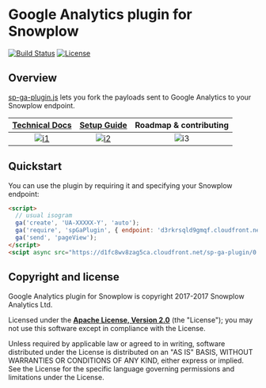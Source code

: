 # Google Analytics plugin for Snowplow

[![Build Status][travis-image]][travis] [![License][license-image]][license]

## Overview

[sp-ga-plugin.js](sp-ga-plugin.js) lets you fork the payloads sent to Google Analytics to your
Snowplow endpoint.

|   **[Technical Docs][tech-docs]**   |   **[Setup Guide][setup-guide]**  | **Roadmap & contributing** |
|:-----------------------------------:|:---------------------------------:|:--------------------------:|
| [![i1][tech-docs-image]][tech-docs] | [![i2][setup-image]][setup-guide] |    ![i3][roadmap-image]    |

## Quickstart

You can use the plugin by requiring it and specifying your Snowplow endpoint:

```html
<script>
  // usual isogram
  ga('create', 'UA-XXXXX-Y', 'auto');
  ga('require', 'spGaPlugin', { endpoint: 'd3rkrsqld9gmqf.cloudfront.net' });
  ga('send', 'pageView');
</script>
<scipt async src="https://d1fc8wv8zag5ca.cloudfront.net/sp-ga-plugin/0.1.0/sp-ga-plugin.js"></script>
```

## Copyright and license

Google Analytics plugin for Snowplow is copyright 2017-2017 Snowplow Analytics Ltd.

Licensed under the **[Apache License, Version 2.0][license]** (the "License");
you may not use this software except in compliance with the License.

Unless required by applicable law or agreed to in writing, software
distributed under the License is distributed on an "AS IS" BASIS,
WITHOUT WARRANTIES OR CONDITIONS OF ANY KIND, either express or implied.
See the License for the specific language governing permissions and
limitations under the License.

[travis]: https://travis-ci.org/snowplow/snowplow-google-analytics-plugin
[travis-image]: https://travis-ci.org/snowplow/snowplow-google-analytics-plugin.png?branch=master

[license]: http://www.apache.org/licenses/LICENSE-2.0
[license-image]: http://img.shields.io/badge/license-Apache--2-blue.svg?style=flat


[tech-docs]: https://github.com/snowplow/snowplow/wiki/Google-Analytics-Plugin
[setup-guide]: https://github.com/snowplow/snowplow/wiki/Google-Analytics-Plugin-Setup

[tech-docs-image]: https://d3i6fms1cm1j0i.cloudfront.net/github/images/techdocs.png
[setup-image]: https://d3i6fms1cm1j0i.cloudfront.net/github/images/setup.png
[roadmap-image]: https://d3i6fms1cm1j0i.cloudfront.net/github/images/roadmap.png